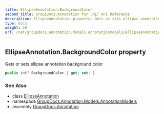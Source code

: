 ```yaml
---
title: EllipseAnnotation.BackgroundColor
second_title: GroupDocs.Annotation for .NET API Reference
description: EllipseAnnotation property. Gets or sets ellipse annotation background color
type: docs
weight: 20
url: /net/groupdocs.annotation.models.annotationmodels/ellipseannotation/backgroundcolor/
---
```

## EllipseAnnotation.BackgroundColor property

Gets or sets ellipse annotation background color

```csharp
public int? BackgroundColor { get; set; }
```

### See Also

* class [EllipseAnnotation](../)
* namespace [GroupDocs.Annotation.Models.AnnotationModels](../../ellipseannotation/)
* assembly [GroupDocs.Annotation](../../../)


